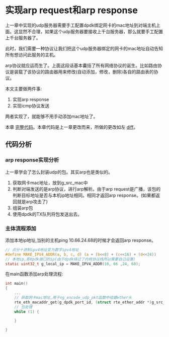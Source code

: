 # 实现arp request和arp response

上一章中实现的udp服务器需要手工配置dpdk绑定网卡的mac地址到对端主机上面。这显然不合理，如果这个udp服务器要接收上千台服务器，那么就要手工配置上千台服务器了。

此时，我们需要一种协议让我们把这个udp服务器绑定的网卡的mac地址自动告知所有想访问此服务的主机。

arp协议就应运而生了。上面这段话基本囊括了所有网络协议的诞生。比如路由协议是装载了该协议的路由器用来修改(自动添加，修改，删除)各自的路由表的协议。

本文主要做两件事:

1. 实现arp response
2. 实现icmp协议发送

两者实现了，就能够不用手动添加mac地址了。

本章 [完整代码](../../src/example/03_arp/arp.c)。本章代码是上一章更改而来，所做的更改如左 [diff](../../src/example/03_arp/arp.patch)。

## 代码分析

### arp response实现分析

上一章学会了怎么封装udp的包。其实arp也是类似的。

1. 获取网卡mac地址，放到g_src_mac中
2. 判断对端发送的是arp协议，进行arp解析。由于arp request是广播，该包的判断目标地址是否与本机ip地址相同。相同才返回arp response。(如果都返回就是arp攻击了)
3. 组装arp包
4. 使用dpdk的TX队列将包发送出去。

### 主体流程添加

添加本地ip地址,当别的主机ping 10.66.24.68的时候才会返回arp response。

```c
// 点分十进制ipv4地址变为数字ipv4地址
#define MAKE_IPV4_ADDR(a, b, c, d) (a + (b<<8) + (c<<16) + (d<<24))
// 本地ip,即dpdk端口的ip(由于dpdk绕过了内核协议栈所以需要自己设置)
static uint32_t g_local_ip = MAKE_IPV4_ADDR(10, 66 ,24, 68);
```

在main函数添加arp处理流程:

```c
int main()
{
    ...
    // 获取网卡mac地址,用于ng_encode_udp_pkt函数中组建ether头
    rte_eth_macaddr_get(g_dpdk_port_id, (struct rte_ether_addr *)g_src_mac);
    // 包处理
    while (1) {
        
    }

}
```
